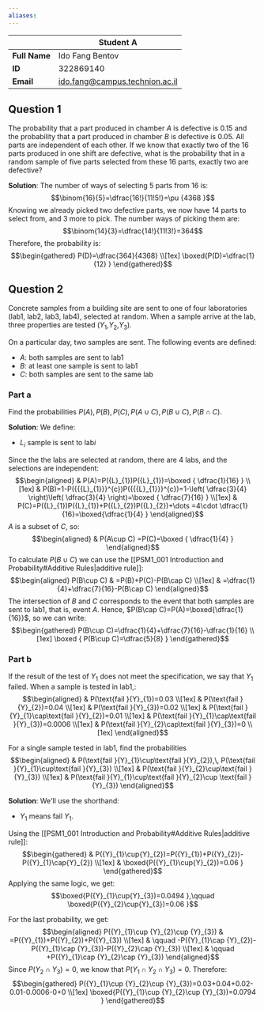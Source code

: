 ```yaml
---
aliases:
---
```



|               | Student A                      |
| ------------- | ------------------------------ |
| **Full Name** | Ido Fang Bentov                |
| **ID**        | 322869140                      |
| **Email**     | ido.fang@campus.technion.ac.il |


## Question 1
The probability that a part produced in chamber $A$ is defective is $0.15$ and the probability that a part produced in chamber $B$ is defective is $0.05$. All parts are independent of each other. If we know that exactly two of the $16$ parts produced in one shift are defective, what is the probability that in a random sample of five parts selected from these $16$ parts, exactly two are defective?

**Solution**:
The number of ways of selecting $5$ parts from $16$ is:
$$\binom{16}{5}=\dfrac{16!}{11!5!}=\pu {4368 }$$
Knowing we already picked two defective parts, we now have $14$ parts to select from, and $3$ more to pick. The number ways of picking them are:
$$\binom{14}{3}=\dfrac{14!}{11!3!}=364$$
Therefore, the probability is:
$$\begin{gathered}
P(D)=\dfrac{364}{4368} \\[1ex]
\boxed{P(D)=\dfrac{1}{12} }
\end{gathered}$$

## Question 2
Concrete samples from a building site are sent to one of four laboratories ($\mathrm{lab1}$, $\mathrm{lab2}$, $\mathrm{lab3}$, $\text{lab4}$), selected at random. When a sample arrive at the lab, three properties are tested (${Y}_{1}$,${Y}_{2}$,${Y}_{3}$).

On a particular day, two samples are sent. The following events are defined:
- $A$: both samples are sent to $\text{lab1}$
- $B$: at least one sample is sent to $\mathrm{lab1}$
- $C$: both samples are sent to the same lab

### Part a
Find the probabilities $P(A),\,P(B),\,P(C),\,P(A\cup C),\,P(B\cup C),\,P(B\cap C)$.

**Solution**:
We define:
- ${L}_{i}$ sample is sent to $\text{lab}i$

Since the the labs are selected at random, there are $4$ labs, and the selections are independent:
$$\begin{aligned}
 & P(A)=P({L}_{1})P({L}_{1})=\boxed {
\dfrac{1}{16}
 } \\[1ex]
 & P(B)=1-P({{{L}_{1}}}^{c})P({{{L}_{1}}}^{c})=1-\left( \dfrac{3}{4} \right)\left( \dfrac{3}{4} \right)=\boxed {
\dfrac{7}{16}
 } \\[1ex]
 & P(C)=P({L}_{1})P({L}_{1})+P({L}_{2})P({L}_{2})+\dots =4\cdot \dfrac{1}{16}=\boxed{\dfrac{1}{4} }
\end{aligned}$$
$A$ is a subset of $C$, so:
$$\begin{aligned}
 & P(A\cup C) =P(C)=\boxed {
\dfrac{1}{4}
 }
\end{aligned}$$
To calculate $P(B\cup C)$ we can use the [[PSM1_001 Introduction and Probability#Additive Rules|additive rule]]:
$$\begin{aligned}
P(B\cup C) & =P(B)+P(C)-P(B\cap C) \\[1ex]
 & =\dfrac{1}{4}+\dfrac{7}{16}-P(B\cap C)
\end{aligned}$$
The intersection of $B$ and $C$ corresponds to the event that both samples are sent to $\text{lab1}$, that is, event $A$. Hence, $P(B\cap C)=P(A)=\boxed{\dfrac{1}{16}}$, so we can write:
$$\begin{gathered}
P(B\cup C)=\dfrac{1}{4}+\dfrac{7}{16}-\dfrac{1}{16} \\[1ex]
\boxed {
P(B\cup C)=\dfrac{5}{8}
 }
\end{gathered}$$

### Part b
If the result of the test of ${Y}_{1}$ does not meet the specification, we say that ${Y}_{1}$ failed. When a sample is tested in $\text{lab1}$,:
$$\begin{aligned}
 & P(\text{fail }{Y}_{1})=0.03 \\[1ex]
 & P(\text{fail }{Y}_{2})=0.04 \\[1ex]
 & P(\text{fail }{Y}_{3})=0.02 \\[1ex]
 & P(\text{fail }{Y}_{1}\cap\text{fail }{Y}_{2})=0.01 \\[1ex]
 & P(\text{fail }{Y}_{1}\cap\text{fail }{Y}_{3})=0.0006 \\[1ex] & P(\text{fail }{Y}_{2}\cap\text{fail }{Y}_{3})=0 \\[1ex]
\end{aligned}$$

For a single sample tested in $\text{lab1}$, find the probabilities
$$\begin{aligned}
 & P(\text{fail }{Y}_{1}\cup\text{fail }{Y}_{2}),\, P(\text{fail }{Y}_{1}\cup\text{fail }{Y}_{3}) \\[1ex]
 & P(\text{fail }{Y}_{2}\cup\text{fail }{Y}_{3}) \\[1ex]
& P(\text{fail }{Y}_{1}\cup\text{fail }{Y}_{2}\cup \text{fail }{Y}_{3})
\end{aligned}$$

**Solution**:
We'll use the shorthand:
- ${Y}_{1}$ means $\text{fail }{Y}_{1}$.

Using the [[PSM1_001 Introduction and Probability#Additive Rules|additive rule]]:
$$\begin{gathered}
 & P({Y}_{1}\cup{Y}_{2})=P({Y}_{1})+P({Y}_{2})-P({Y}_{1}\cap{Y}_{2}) \\[1ex]
 & \boxed{P({Y}_{1}\cup{Y}_{2})=0.06 }
\end{gathered}$$
Applying the same logic, we get:
$$\boxed{P({Y}_{1}\cup{Y}_{3})=0.0494 },\qquad \boxed{P({Y}_{2}\cup{Y}_{3})=0.06 }$$

For the last probability, we get:
$$\begin{aligned}
P({Y}_{1}\cup {Y}_{2}\cup {Y}_{3}) & =P({Y}_{1})+P({Y}_{2})+P({Y}_{3}) \\[1ex]
 & \qquad -P({Y}_{1}\cap {Y}_{2})-P({Y}_{1}\cap {Y}_{3})-P({Y}_{2}\cap {Y}_{3}) \\[1ex]
 & \qquad +P({Y}_{1}\cap {Y}_{2}\cap {Y}_{3})
\end{aligned}$$
Since $P({Y}_{2}\cap {Y}_{3})=0$, we know that $P({Y}_{1}\cap {Y}_{2}\cap {Y}_{3})=0$. Therefore:
$$\begin{gathered}
P({Y}_{1}\cup {Y}_{2}\cup {Y}_{3})=0.03+0.04+0.02-0.01-0.0006-0+0 \\[1ex]
\boxed{P({Y}_{1}\cup {Y}_{2}\cup {Y}_{3})=0.0794 }
\end{gathered}$$

